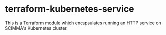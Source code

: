 # terraform-kubernetes-service

This is a Terraform module which encapsulates running an HTTP service on
SCIMMA's Kubernetes cluster.
